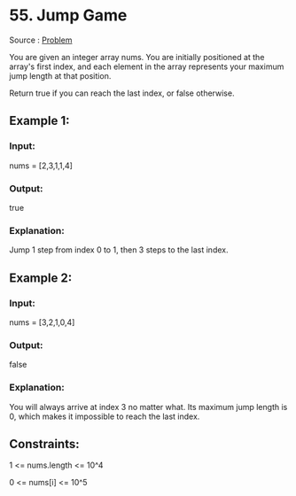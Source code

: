 # 55. Jump Game

Source : [Problem](https://leetcode.com/problems/jump-game)

You are given an integer array nums. You are initially positioned at the array's first index, and each element in the array represents your maximum jump length at that position.

Return true if you can reach the last index, or false otherwise.

## Example 1:

### Input:

nums = [2,3,1,1,4]

### Output:

true

### Explanation:

Jump 1 step from index 0 to 1, then 3 steps to the last index.

## Example 2:

### Input:

nums = [3,2,1,0,4]

### Output:

false

### Explanation:

You will always arrive at index 3 no matter what. Its maximum jump length is 0, which makes it impossible to reach the last index.

## Constraints:

1 <= nums.length <= 10^4

0 <= nums[i] <= 10^5
